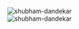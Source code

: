 <!--
**Shubham-Dandekar/Shubham-Dandekar** is a ✨ _special_ ✨ repository because its `README.md` (this file) appears on your GitHub profile.

Here are some ideas to get you started:

- 🔭 I’m currently working on ...
- 🌱 I’m currently learning ...
- 👯 I’m looking to collaborate on ...
- 🤔 I’m looking for help with ...
- 💬 Ask me about ...
- 📫 How to reach me: ...
- 😄 Pronouns: ...
- ⚡ Fun fact: ...
-->

<div>
  <div width= "47%">
    <img
      src="https://github-readme-stats.vercel.app/api?username=shubham-dandekar&show_icons=true&locale=en"
      alt="shubham-dandekar"
    />
  </div>
  <div width= "47%">
    <img
      src="https://github-readme-streak-stats.herokuapp.com/?user=shubham-dandekar&"
      alt="shubham-dandekar"
    />
  </div>
</div>
